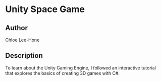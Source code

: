 # Unity Space Game
## Author
Chloe Lee-Hone
## Description
To learn about the Unity Gaming Engine, I followed an interactive tutorial that explores the basics of creating 3D games with C#.  
